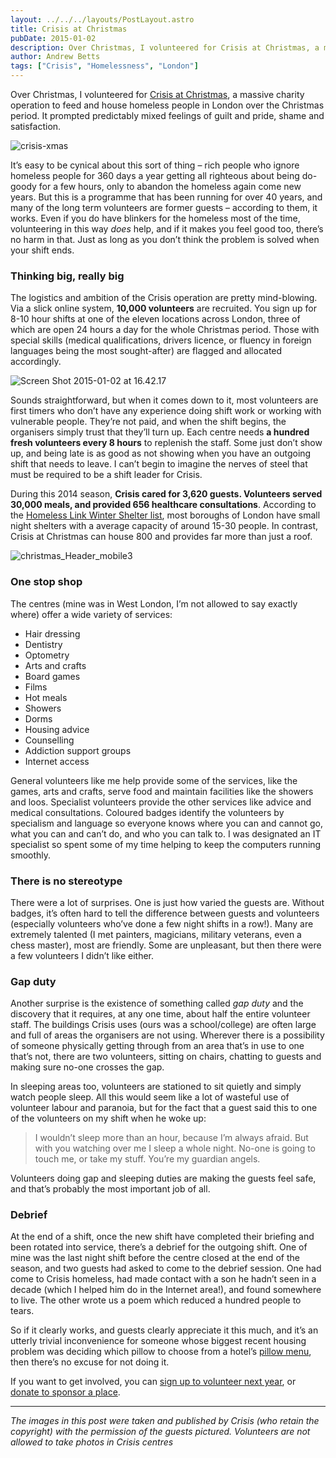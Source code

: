 ```yaml
---
layout: ../../../layouts/PostLayout.astro
title: Crisis at Christmas
pubDate: 2015-01-02
description: Over Christmas, I volunteered for Crisis at Christmas, a massive charity operation to feed and house homeless people in London over the Christmas period. It prompted predictably mixed feelings of guilt and pride, shame and satisfaction.
author: Andrew Betts
tags: ["Crisis", "Homelessness", "London"]
---
```


Over Christmas, I volunteered for [Crisis at Christmas](http://christmas.crisis.org.uk/), a massive charity operation to feed and house homeless people in London over the Christmas period. It prompted predictably mixed feelings of guilt and pride, shame and satisfaction.

![crisis-xmas](crisis-xmas.jpg)

It’s easy to be cynical about this sort of thing – rich people who ignore homeless people for 360 days a year getting all righteous about being do-goody for a few hours, only to abandon the homeless again come new years. But this is a programme that has been running for over 40 years, and many of the long term volunteers are former guests – according to them, it works. Even if you do have blinkers for the homeless most of the time, volunteering in this way _does_ help, and if it makes you feel good too, there’s no harm in that. Just as long as you don’t think the problem is solved when your shift ends.

### Thinking big, really big

The logistics and ambition of the Crisis operation are pretty mind-blowing. Via a slick online system, **10,000 volunteers** are recruited. You sign up for 8-10 hour shifts at one of the eleven locations across London, three of which are open 24 hours a day for the whole Christmas period. Those with special skills (medical qualifications, drivers licence, or fluency in foreign languages being the most sought-after) are flagged and allocated accordingly.

![Screen Shot 2015-01-02 at 16.42.17](Screen-Shot-2015-01-02-at-16.42.17.png)

Sounds straightforward, but when it comes down to it, most volunteers are first timers who don’t have any experience doing shift work or working with vulnerable people. They’re not paid, and when the shift begins, the organisers simply trust that they’ll turn up. Each centre needs **a hundred fresh volunteers every 8 hours** to replenish the staff. Some just don’t show up, and being late is as good as not showing when you have an outgoing shift that needs to leave. I can’t begin to imagine the nerves of steel that must be required to be a shift leader for Crisis.

During this 2014 season, **Crisis cared for 3,620 guests. Volunteers served 30,000 meals, and provided 656 healthcare consultations**. According to the [Homeless Link Winter Shelter list](http://www.homelesslondon.org/portalhl/pages/resources/Winter%20Shelters%202014-15%20version%204.pdf?uuid=833c88c8-8ce1-4280-a1d6-64ada3f22e24), most boroughs of London have small night shelters with a average capacity of around 15-30 people. In contrast, Crisis at Christmas can house 800 and provides far more than just a roof.

![christmas_Header_mobile3](christmas_Header_mobile3.jpg)

### One stop shop

The centres (mine was in West London, I’m not allowed to say exactly where) offer a wide variety of services:

*   Hair dressing
*   Dentistry
*   Optometry
*   Arts and crafts
*   Board games
*   Films
*   Hot meals
*   Showers
*   Dorms
*   Housing advice
*   Counselling
*   Addiction support groups
*   Internet access

General volunteers like me help provide some of the services, like the games, arts and crafts, serve food and maintain facilities like the showers and loos. Specialist volunteers provide the other services like advice and medical consultations. Coloured badges identify the volunteers by specialism and language so everyone knows where you can and cannot go, what you can and can’t do, and who you can talk to. I was designated an IT specialist so spent some of my time helping to keep the computers running smoothly.

### There is no stereotype

There were a lot of surprises. One is just how varied the guests are. Without badges, it’s often hard to tell the difference between guests and volunteers (especially volunteers who’ve done a few night shifts in a row!). Many are extremely talented (I met painters, magicians, military veterans, even a chess master), most are friendly. Some are unpleasant, but then there were a few volunteers I didn’t like either.

### Gap duty

Another surprise is the existence of something called _gap duty_ and the discovery that it requires, at any one time, about half the entire volunteer staff. The buildings Crisis uses (ours was a school/college) are often large and full of areas the organisers are not using. Wherever there is a possibility of someone physically getting through from an area that’s in use to one that’s not, there are two volunteers, sitting on chairs, chatting to guests and making sure no-one crosses the gap.

In sleeping areas too, volunteers are stationed to sit quietly and simply watch people sleep. All this would seem like a lot of wasteful use of volunteer labour and paranoia, but for the fact that a guest said this to one of the volunteers on my shift when he woke up:

> I wouldn’t sleep more than an hour, because I’m always afraid. But with you watching over me I sleep a whole night. No-one is going to touch me, or take my stuff. You’re my guardian angels.

Volunteers doing gap and sleeping duties are making the guests feel safe, and that’s probably the most important job of all.

### Debrief

At the end of a shift, once the new shift have completed their briefing and been rotated into service, there’s a debrief for the outgoing shift. One of mine was the last night shift before the centre closed at the end of the season, and two guests had asked to come to the debrief session. One had come to Crisis homeless, had made contact with a son he hadn’t seen in a decade (which I helped him do in the Internet area!), and found somewhere to live. The other wrote us a poem which reduced a hundred people to tears.

So if it clearly works, and guests clearly appreciate it this much, and it’s an utterly trivial inconvenience for someone whose biggest recent housing problem was deciding which pillow to choose from a hotel’s [pillow menu](http://first2board.com/wp-content/uploads/2013/03/pillow-menu.jpg), then there’s no excuse for not doing it.

If you want to get involved, you can [sign up to volunteer next year](http://christmas.crisis.org.uk/), or [donate to sponsor a place](https://community.crisis.org.uk/christmas-appeal-2014).

---

_The images in this post were taken and published by Crisis (who retain the copyright) with the permission of the guests pictured. Volunteers are not allowed to take photos in Crisis centres_
